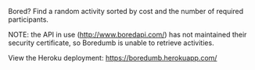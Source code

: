 Bored? Find a random activity sorted by cost and the number of required participants.

NOTE: the API in use (http://www.boredapi.com/) has not maintained their security certificate, so Boredumb is unable to retrieve activities.

View the Heroku deployment: https://boredumb.herokuapp.com/
